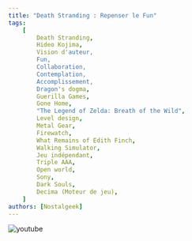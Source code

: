 ```yaml
---
title: "Death Stranding : Repenser le Fun"
tags:
    [
        Death Stranding,
        Hideo Kojima,
        Vision d'auteur,
        Fun,
        Collaboration,
        Contemplation,
        Accomplissement,
        Dragon's dogma,
        Guerilla Games,
        Gone Home,
        "The Legend of Zelda: Breath of the Wild",
        Level design,
        Metal Gear,
        Firewatch,
        What Remains of Edith Finch,
        Walking Simulator,
        Jeu indépendant,
        Triple AAA,
        Open world,
        Sony,
        Dark Souls,
        Decima (Moteur de jeu),
    ]
authors: [Nostalgeek]
---
```


![youtube](https://www.youtube.com/watch?v=FH8h1ZzBZB0)
